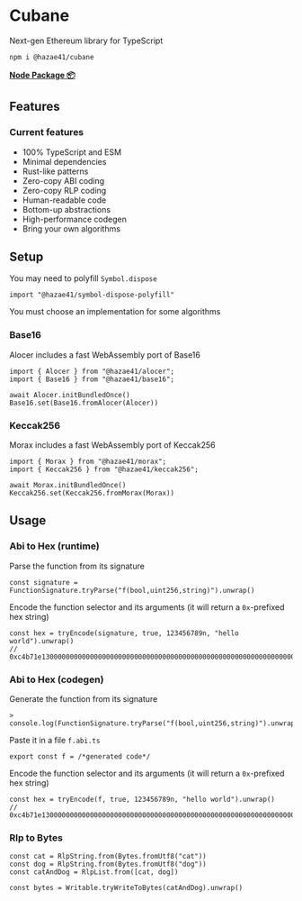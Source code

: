 # Cubane

Next-gen Ethereum library for TypeScript

```bash
npm i @hazae41/cubane
```

[**Node Package 📦**](https://www.npmjs.com/package/@hazae41/cubane)

## Features

### Current features
- 100% TypeScript and ESM
- Minimal dependencies
- Rust-like patterns
- Zero-copy ABI coding
- Zero-copy RLP coding
- Human-readable code
- Bottom-up abstractions
- High-performance codegen
- Bring your own algorithms

## Setup

You may need to polyfill `Symbol.dispose`

```tsx
import "@hazae41/symbol-dispose-polyfill"
```

You must choose an implementation for some algorithms

### Base16

Alocer includes a fast WebAssembly port of Base16

```tsx
import { Alocer } from "@hazae41/alocer";
import { Base16 } from "@hazae41/base16";

await Alocer.initBundledOnce()
Base16.set(Base16.fromAlocer(Alocer))
```

### Keccak256

Morax includes a fast WebAssembly port of Keccak256

```tsx
import { Morax } from "@hazae41/morax";
import { Keccak256 } from "@hazae41/keccak256";

await Morax.initBundledOnce()
Keccak256.set(Keccak256.fromMorax(Morax))
```

## Usage

### Abi to Hex (runtime)

Parse the function from its signature

```tsx
const signature = FunctionSignature.tryParse("f(bool,uint256,string)").unwrap()
```

Encode the function selector and its arguments (it will return a `0x`-prefixed hex string)

```tsx
const hex = tryEncode(signature, true, 123456789n, "hello world").unwrap()
// 0xc4b71e130000000000000000000000000000000000000000000000000000000000000001...
```

### Abi to Hex (codegen)

Generate the function from its signature

```tsx
> console.log(FunctionSignature.tryParse("f(bool,uint256,string)").unwrap().codegen())
```

Paste it in a file `f.abi.ts`

```tsx
export const f = /*generated code*/
```

Encode the function selector and its arguments (it will return a `0x`-prefixed hex string)

```tsx
const hex = tryEncode(f, true, 123456789n, "hello world").unwrap()
// 0xc4b71e130000000000000000000000000000000000000000000000000000000000000001...
```

### Rlp to Bytes

```tsx
const cat = RlpString.from(Bytes.fromUtf8("cat"))
const dog = RlpString.from(Bytes.fromUtf8("dog"))
const catAndDog = RlpList.from([cat, dog])

const bytes = Writable.tryWriteToBytes(catAndDog).unwrap()
```